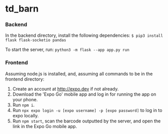 # td_barn

### Backend
In the backend directory, install the following dependencies:
`$ pip3 install flask flask-socketio pandas`

To start the server, run:
`python3 -m flask --app app.py run`

### Frontend
Assuming node.js is installed, and, assuming all commands to be in the frontend directory:
1. Create an account at http://expo.dev if not already.
2. Download the 'Expo Go' mobile app and log in for running the app on your phone.
3. Run `npm i`.
4. Run `npx expo login -u [expo username] -p [expo password]` to log in to expo locally.
5. Run `npm start`, scan the barcode outputted by the server, and open the link in the Expo Go mobile app.